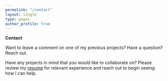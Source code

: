 ```yaml
---
permalink: "/contact"
layout: single
type: pages
author_profile: true
---
```

**Contact**  
<p style='text-align: justify;'>Want to leave a comment on one of my previous projects? Have a question? Reach out.

Have any projects in mind that you would like to collaborate on? Please review my <a href="_pages/Resume-Armbruster.pdf">resume</a> for relevant experience and reach out to begin seeing how I can help.</p>
